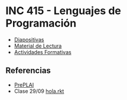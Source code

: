 # INC 415 - Lenguajes de Programación

- [Diapositivas](slides.html)
- [Material de Lectura](lecturas.html)
- [Actividades Formativas](actividades.html)

## Referencias

- [PrePLAI](https://users.dcc.uchile.cl/~etanter/preplai/)
- Clase 29/09 [hola.rkt](Archivos/29-09-hola.rkt)
